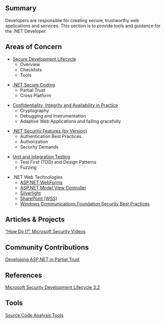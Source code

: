 ## Summary

Developers are responsible for creating secure, trustworthy web
applications and services. This section is to provide tools and guidance
for the .NET Developer.

## Areas of Concern

  - [Secure Development
    Lifecycle](Secure_Development_Lifecycle "wikilink")
      - Overview
      - Checklists
      - Tools

<!-- end list -->

  - [.NET Secure Coding](.NET_Secure_Coding "wikilink")
      - Partial Trust
      - Cross Platform

<!-- end list -->

  - [Confidentiality, Integrity and Availability in
    Practice](.NET_CIA "wikilink")
      - Cryptography
      - Debugging and Instrumentation
      - Adaptive Web Applications and failing gracefully

<!-- end list -->

  - [.NET Security Features (by
    Version)](.NET_Security_Features "wikilink")
      - Authentication Best Practices
      - Authorization
      - Security Demands

<!-- end list -->

  - [Unit and Integration
    Testing](.NET_Unit_and_Integration_Testing "wikilink")
      - Test First (TDD) and Design Patterns
      - Fuzzing

<!-- end list -->

  - .NET Web Technologies
      - [ASP.NET WebForms](ASP.NET_WebForms "wikilink")
      - [ASP.NET Model View Controller](ASP.NET_MVC "wikilink")
      - [Silverlight](SilverLight "wikilink")
      - [SharePoint (WSS)](WSS "wikilink")
      - [Windows Communications Foundation Security Best
        Practices](WCF_Security_Best_Practices "wikilink")

## Articles & Projects

["How Do I?" Microsoft Security
Videos](http://msdn.microsoft.com/security/bb896640.aspx)

## Community Contributions

[Developing ASP.NET in Partial
Trust](http://keepitlocked.net/archive/2008/04/11/developing-asp-net-in-partial-trust.aspx)

## References

[Microsoft Security Development
Lifecycle 3.2](http://go.microsoft.com/?linkid=8685076)

## Tools

[Source Code Analysis Tools](Source_Code_Analysis_Tools "wikilink")